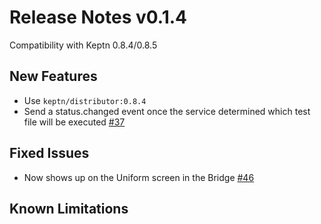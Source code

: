 # Release Notes v0.1.4

Compatibility with Keptn 0.8.4/0.8.5

## New Features

- Use `keptn/distributor:0.8.4` 
- Send a status.changed event once the service determined which test file will be executed [#37](https://github.com/keptn-sandbox/locust-service/pull/37)

## Fixed Issues
 
- Now shows up on the Uniform screen in the Bridge [#46](https://github.com/keptn-sandbox/locust-service/issues/46)

## Known Limitations

